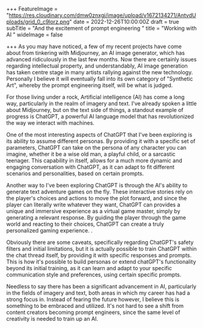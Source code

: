+++
FeatureImage = "https://res.cloudinary.com/dmw0znxgj/image/upload/v1672134271/AntvdUploads/grid_0_c9lorz.png"
date = 2022-12-26T10:00:00Z
draft = true
subTitle = "And the excitement of prompt engineering "
title = "Working with AI "
wideImage = false

+++
As you may have noticed, a few of my recent projects have come about from tinkering with Midjourney, an AI image generator, which has advanced ridiculously in the last few months. Now there are certainly issues regarding intellectual property, and understandably, AI image generation has taken centre stage in many artists rallying against the new technology. Personally I believe it will eventually fall into its own category of "Synthetic Art", whereby the prompt engineering itself, will be what is judged.

For those living under a rock, Artificial intelligence (AI) has come a long way, particularly in the realm of imagery and text. I've already spoken a little about Midjourney, but on the text side of things, a standout example of progress is ChatGPT, a powerful AI language model that has revolutionized the way we interact with machines.

One of the most interesting aspects of ChatGPT that I've been exploring is its ability to assume different personas. By providing it with a specific set of parameters, ChatGPT can take on the persona of any character you can imagine, whether it be a wise old man, a playful child, or a sarcastic teenager. This capability in itself, allows for a much more dynamic and engaging conversation with ChatGPT, as it can adapt to fit different scenarios and personalities, based on certain prompts.

Another way to I've been exploring ChatGPT is through the AI's ability to generate text adventure games on the fly. These interactive stories rely on the player's choices and actions to move the plot forward, and since the player can literally write whatever they want, ChatGPT can provides a unique and immersive experience as a virtual game master, simply by generating a relevant response. By guiding the player through the game world and reacting to their choices, ChatGPT can create a truly personalized gaming experience. .

Obviously there are some caveats, specifically regarding ChatGPT's safety filters and initial limitations, but it is actually possible to train ChatGPT within the chat thread itself, by providing it with specific responses and prompts. This is how it's possible to build personas or extend chatGPT's functionality beyond its initial training, as it can learn and adapt to your specific communication style and preferences, using certain specific prompts.

Needless to say there has been a significant advancement in AI, particularly in the fields of imagery and text, both areas in which my career has had a strong focus in. Instead of fearing the future however, I believe this is something to be embraced and utilized. It's not hard to see a shift from content creators becoming prompt engineers, since the same level of creativity is needed to train up an AI.